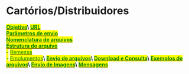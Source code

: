 # Cartórios/Distribuidores

[<mark style="color:green;">**Objetivo**</mark>](objetivo.md)<mark style="color:green;">****</mark>\ <mark style="color:green;">****</mark>[<mark style="color:green;">**URL**</mark>](url.md)\
[<mark style="color:green;">**Parâmetros de envio**</mark>](parametros-de-envio.md)\
[<mark style="color:green;">**Nomenclatura de arquivos**</mark>](nomenclatura-de-arquivos.md)\
[<mark style="color:green;">**Estrutura do arquivo**</mark>](estrutura-do-arquivo-de-remessa/)<mark style="color:green;">****</mark>\
&#x20;  <mark style="color:green;">****</mark>   <mark style="color:green;"></mark><mark style="color:green;">-</mark> [<mark style="color:green;">Remessa</mark>](estrutura-do-arquivo-de-remessa/remessa.md)<mark style="color:green;"></mark>\
&#x20;  <mark style="color:green;">-</mark> [<mark style="color:green;">Emolumentos</mark>](estrutura-do-arquivo-de-remessa/emolumentos.md)<mark style="color:green;">****</mark>\ <mark style="color:green;">****</mark>[<mark style="color:green;">**Envio de arquivos**</mark>](envio-de-arquivos.md)<mark style="color:green;">****</mark>\ <mark style="color:green;">****</mark>[<mark style="color:green;">**Download e Consulta**</mark>](download-e-consulta.md)<mark style="color:green;">****</mark>\ <mark style="color:green;">****</mark>[<mark style="color:green;">**Exemplos de arquivos**</mark>](exemplos-de-arquivos.md)<mark style="color:green;">****</mark>\ <mark style="color:green;">****</mark>[<mark style="color:green;">**Envio de Imagens**</mark>](envio-de-imagens.md)<mark style="color:green;">****</mark>\ <mark style="color:green;">****</mark>[<mark style="color:green;">**Mensagens**</mark>](mensagens.md)

